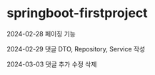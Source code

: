 # springboot-firstproject
2024-02-28 페이징 기능

2024-02-29 댓글 DTO, Repository, Service 작성

2024-03-03 댓글 추가 수정 삭제
